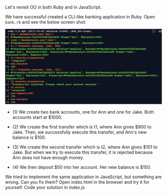Let's revisit OO in both Ruby and in JavaScript.

We have successful created a CLI-like banking application in Ruby. Open `bank.rb` and see the below screen shot:

![example](ruby-example.png)

* (1) We create two bank accounts, one for Ann and one for Jake. Both accounts start at $1000.

* (2) We create the first transfer which is t1, where Ann gives $900 to Jake. Then, we successfully execute this transfer, and Ann's new balance is $100.

* (3) We create the second transfer which is t2, where Ann gives $101 to Jake. But when we try to execute this transfer, it is rejected because Ann does not have enough money.

* (4) We then deposit $50 into her account. Her new balance is $150.


We tried to implement the same application in JavaScript, but something are wrong. Can you fix them? Open index.html in the browser and try it for yourself. Code your solution in index.js
